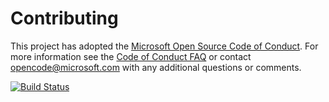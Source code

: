 # Contributing

This project has adopted the [Microsoft Open Source Code of Conduct](https://opensource.microsoft.com/codeofconduct/). For more information see the [Code of Conduct FAQ](https://opensource.microsoft.com/codeofconduct/faq/) or contact [opencode@microsoft.com](mailto:opencode@microsoft.com) with any additional questions or comments.

[![Build Status](https://dev.azure.com/mguerrero1/Parts%20Unlimited/_apis/build/status/ManuDevUnapec.PartsUnlimitedE2E?branchName=master)](https://dev.azure.com/mguerrero1/Parts%20Unlimited/_build/latest?definitionId=27&branchName=master)
